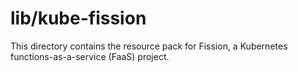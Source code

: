 # lib/kube-fission

This directory contains the resource pack for Fission, a Kubernetes functions-as-a-service (FaaS) project.

